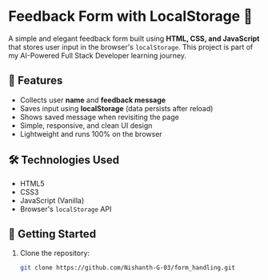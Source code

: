 # Feedback Form with LocalStorage 📝

A simple and elegant feedback form built using **HTML, CSS, and JavaScript** that stores user input in the browser's `localStorage`. This project is part of my AI-Powered Full Stack Developer learning journey.

## 🔧 Features

- Collects user **name** and **feedback message**
- Saves input using **localStorage** (data persists after reload)
- Shows saved message when revisiting the page
- Simple, responsive, and clean UI design
- Lightweight and runs 100% on the browser


## 🛠️ Technologies Used

- HTML5
- CSS3
- JavaScript (Vanilla)
- Browser's `localStorage` API

## 🚀 Getting Started

1. Clone the repository:
   ```bash
   git clone https://github.com/Nishanth-G-03/form_handling.git
